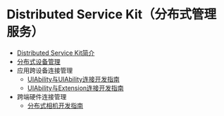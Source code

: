 # Distributed Service Kit（分布式管理服务）

- [Distributed Service Kit简介](distributedservice-kit-intro.md)
- [分布式设备管理](devicemanager-guidelines.md)
- 应用跨设备连接管理<!--abilityconnect-distributed-->
  - [UIAbility与UIAbility连接开发指南](abilityconnectmanager-guidelines.md)
  - [UIAbility与Extension连接开发指南](distributedextension-duidelines.md)
- 跨端硬件连接管理<!--devconnect-distributed-->
  - [分布式相机开发指南](camera-distributed.md)